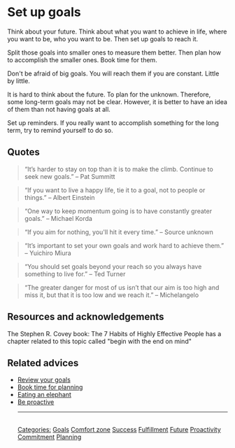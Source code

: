 # Set up goals

Think about your future. Think about what you want to achieve in life, where you want to be, who you want to be. Then set up goals to reach it.

Split those goals into smaller ones to measure them better. Then plan how to accomplish the smaller ones. Book time for them.

Don't be afraid of big goals. You will reach them if you are constant. Little by little.

It is hard to think about the future. To plan for the unknown. Therefore, some long-term goals may not be clear. However, it is better to have an idea of them than not having goals at all.

Set up reminders. If you really want to accomplish something for the long term, try to remind yourself to do so.

## Quotes

> “It’s harder to stay on top than it is to make the climb. Continue to seek new goals.” – Pat Summitt

> “If you want to live a happy life, tie it to a goal, not to people or things.” – Albert Einstein

> “One way to keep momentum going is to have constantly greater goals.” – Michael Korda

> “If you aim for nothing, you'll hit it every time.” – Source unknown

> “It’s important to set your own goals and work hard to achieve them.” – Yuichiro Miura

> “You should set goals beyond your reach so you always have something to live for.” – Ted Turner

> “The greater danger for most of us isn’t that our aim is too high and miss it, but that it is too low and we reach it.” – Michelangelo

## Resources and acknowledgements

The Stephen R. Covey book: The 7 Habits of Highly Effective People has a chapter related to this topic called "begin with the end on mind"

## Related advices

- [Review your goals](../Review%20your%20goals)
- [Book time for planning](../Book%20time%20for%20planning/index.md)
- [Eating an elephant](../Eating%20an%20elephant/index.md)
- [Be proactive](../Be%20proactive/index.md)<hr/><br/>[Categories:](../Categories/index.md) [Goals](../Categories/Goals.md) [Comfort zone](../Categories/Comfort%20zone.md) [Success](../Categories/Success.md) [Fulfillment](../Categories/Fulfillment.md) [Future](../Categories/Future.md) [Proactivity](../Categories/Proactivity.md) [Commitment](../Categories/Commitment.md) [Planning](../Categories/Planning.md)
